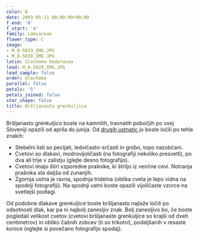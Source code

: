 ```yaml
---
color: B
date: 2003-05-11 00:00:00+00:00
f_end: '6'
f_start: '4'
family: Lamiaceae
flower_type: C
image:
- M_0-5029_IMG.JPG
- M_0-5030_IMG.JPG
latin: Glechoma hederacea
lead: M_0-5029_IMG.JPG
lead_sample: false
order: Glechoma
parallel: false
petals: '5'
petals_joined: false
star_shape: false
title: Bršljanasta grenkuljica
---
```

Bršljanasto grenkuljico boste na kamnitih, travnatih pobočjih po vsej Sloveniji opazili od aprila do junija. Od [drugih ustnatic](../../family/lamiaceae/) jo boste ločili po tehle znakih:

-   Stebelni listi so pecljati, ledvičasto-srčasti in grobo, topo nazobčani.
-   Cvetovi so dlakavi, modrovijoličasti (na fotografiji nekoliko presvetli), po dva ali trije v zalistju (glejte desno fotografijo).
-   Cvetovi imajo štiri vzporedne prašnike, ki štrlijo iz venčne cevi. Notranja prašnika sta daljša od zunanjih.
-   Zgornja ustna je ravna, spodnja tridelna (oblika cveta je lepo vidna na spodnji fotografiji). Na spodnji ustni boste opazili vijoličaste vzorce na svetlejši podlagi.

Od podobne dlakave grenkuljice boste bršljanasto najlaže ločili po odsotnosti dlak, kar pa ni najbolj zanesljiv znak. Bolj zanesljivo bo, če boste pogledali velikost cvetov (cvetovi bršljanaste grenkuljice so krajši od dveh centimetrov) in obliko čašnih zobcev (ti so trikotni), podaljšanih v resaste konice (oglejte si povečano fotografijo spodaj).
